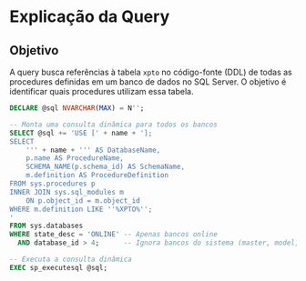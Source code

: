 # Explicação da Query

## Objetivo
A query busca referências à tabela `xpto` no código-fonte (DDL) de todas as procedures definidas em um banco de dados no SQL Server. O objetivo é identificar quais procedures utilizam essa tabela.

```SQL
DECLARE @sql NVARCHAR(MAX) = N'';

-- Monta uma consulta dinâmica para todos os bancos
SELECT @sql += 'USE [' + name + ']; 
SELECT 
    ''' + name + ''' AS DatabaseName,
    p.name AS ProcedureName,
    SCHEMA_NAME(p.schema_id) AS SchemaName,
    m.definition AS ProcedureDefinition
FROM sys.procedures p
INNER JOIN sys.sql_modules m
    ON p.object_id = m.object_id
WHERE m.definition LIKE ''%XPTO%'';
'
FROM sys.databases
WHERE state_desc = 'ONLINE' -- Apenas bancos online
  AND database_id > 4;      -- Ignora bancos do sistema (master, model, msdb, tempdb)

-- Executa a consulta dinâmica
EXEC sp_executesql @sql;
```